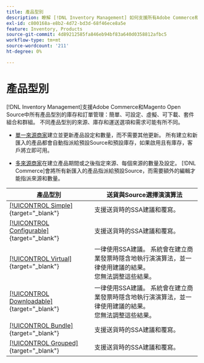 ```yaml
---
title: 產品型別
description: 瞭解 [!DNL Inventory Management] 如何支援所有Adobe Commerce和Magento Open Source產品型別的庫存和訂單管理。
exl-id: c800168a-e8b2-4d72-bd3d-68f46ece8a5e
feature: Inventory, Products
source-git-commit: 4d89212585fa846eb94bf83a640d0358812afbc5
workflow-type: tm+mt
source-wordcount: '211'
ht-degree: 0%

---
```


# 產品型別

[!DNL Inventory Management]支援Adobe Commerce和Magento Open Source中所有產品型別的庫存和訂單管理：簡單、可設定、虛擬、可下載、套件組合和群組。 不同產品型別的來源、庫存和運送選項和需求可能有所不同。

- [單一來源商家](merchant-sourcing.md#single-source-merchants)建立並更新產品設定和數量，而不需要其他更新。 所有建立和新匯入的產品都會自動指派給預設Source和預設庫存，如果啟用且有庫存，客戶將立即可用。

- [多來源商家](merchant-sourcing.md#multi-source-merchants)在建立產品期間或之後指定來源、每個來源的數量及設定。 [!DNL Commerce]會將所有新匯入的產品指派給預設Source，而需要額外的編輯才能指派來源和數量。

| 產品型別 | 送貨與Source選擇演演算法 |
|--|--|
| [[!UICONTROL Simple]](../catalog/product-create-simple.md){target="_blank"} | 支援送貨時的SSA建議和覆寫。 |
| [[!UICONTROL Configurable]](../catalog/product-create-configurable.md){target="_blank"} | 支援送貨時的SSA建議和覆寫。 |
| [[!UICONTROL Virtual]](../catalog/product-create-virtual.md){target="_blank"} | 一律使用SSA建議。 系統會在建立商業發票時隱含地執行演演算法，並一律使用建議的結果。<br/>您無法調整這些結果。 |
| [[!UICONTROL Downloadable]](../catalog/product-create-downloadable.md){target="_blank"} | 一律使用SSA建議。 系統會在建立商業發票時隱含地執行演演算法，並一律使用建議的結果。 <br/>您無法調整這些結果。 |
| [[!UICONTROL Bundle]](../catalog/product-create-bundle.md){target="_blank"} | 支援送貨時的SSA建議和覆寫。 |
| [[!UICONTROL Grouped]](../catalog/product-create-grouped.md){target="_blank"} | 支援送貨時的SSA建議和覆寫。 |

